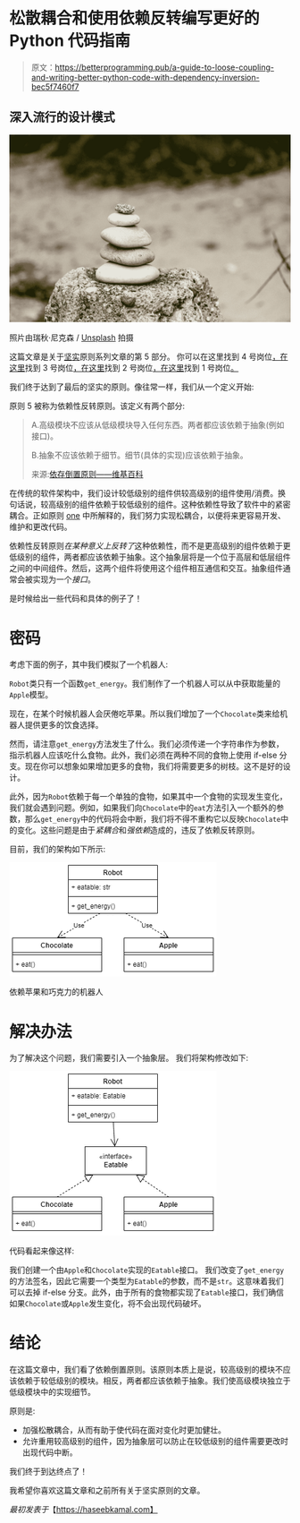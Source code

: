 # 松散耦合和使用依赖反转编写更好的 Python 代码指南

> 原文：<https://betterprogramming.pub/a-guide-to-loose-coupling-and-writing-better-python-code-with-dependency-inversion-bec5f7460f7>

## 深入流行的设计模式

![](img/a495ec3433d599d129403a0bc7082321.png)

照片由瑞秋·尼克森 / [Unsplash](https://unsplash.com/?utm_source=ghost&utm_medium=referral&utm_campaign=api-credit) 拍摄

这篇文章是关于[坚实](https://en.wikipedia.org/wiki/SOLID)原则系列文章的第 5 部分。
你可以在这里找到 4 号岗位[，在这里](/the-interface-segregation-principle-isp-explained-in-python-46e173241642)找到 3 号岗位[，在这里](/the-liskov-substitution-principle-lsp-explained-in-python-6ab92b29d0b8)找到 2 号岗位[，在这里](/the-open-closed-principle-explained-in-python-f5517488f990)找到 1 号岗位[。](/the-single-responsibility-principle-explained-in-python-622e2d996d86)

我们终于达到了最后的坚实的原则。像往常一样，我们从一个定义开始:

原则 5 被称为依赖性反转原则。该定义有两个部分:

> A.高级模块不应该从低级模块导入任何东西。两者都应该依赖于抽象(例如接口)。
> 
> B.抽象不应该依赖于细节。细节(具体的实现)应该依赖于抽象。
> 
> 来源:[依存倒置原则——维基百科](https://en.wikipedia.org/wiki/Dependency_inversion_principle)

在传统的软件架构中，我们设计较低级别的组件供较高级别的组件使用/消费。换句话说，较高级别的组件依赖于较低级别的组件。这种依赖性导致了软件中的紧密耦合。正如原则 [one](/the-single-responsibility-principle-explained-in-python-622e2d996d86) 中所解释的，我们努力实现松耦合，以便将来更容易开发、维护和更改代码。

依赖性反转原则*在某种意义上反转了*这种依赖性，而不是更高级别的组件依赖于更低级别的组件，两者都应该依赖于抽象。这个抽象层将是一个位于高层和低层组件之间的中间组件。然后，这两个组件将使用这个组件相互通信和交互。抽象组件通常会被实现为一个*接口*。

是时候给出一些代码和具体的例子了！

# 密码

考虑下面的例子，其中我们模拟了一个机器人:

`Robot`类只有一个函数`get_energy`。我们制作了一个机器人可以从中获取能量的`Apple`模型。

现在，在某个时候机器人会厌倦吃苹果。所以我们增加了一个`Chocolate`类来给机器人提供更多的饮食选择。

然而，请注意`get_energy`方法发生了什么。我们必须传递一个字符串作为参数，指示机器人应该吃什么食物。此外，我们必须在两种不同的食物上使用 if-else 分支。现在你可以想象如果增加更多的食物，我们将需要更多的树枝。这不是好的设计。

此外，因为`Robot`依赖于每一个单独的食物，如果其中一个食物的实现发生变化，我们就会遇到问题。例如，如果我们向`Chocolate`中的`eat`方法引入一个额外的参数，那么`get_energy`中的代码将会中断，我们将不得不重构它以反映`Chocolate`中的变化。这些问题是由于*紧耦合*和*强依赖*造成的，违反了依赖反转原则。

目前，我们的架构如下所示:

![](img/aeb3ca8882bf46b18ead6c852732b141.png)

依赖苹果和巧克力的机器人

# 解决办法

为了解决这个问题，我们需要引入一个抽象层。
我们将架构修改如下:

![](img/556bd1a9364616c6304c36d17d3edea4.png)

代码看起来像这样:

我们创建一个由`Apple`和`Chocolate`实现的`Eatable`接口。
我们改变了`get_energy`的方法签名，因此它需要一个类型为`Eatable`的参数，而不是`str`。这意味着我们可以去掉 if-else 分支。此外，由于所有的食物都实现了`Eatable`接口，我们确信如果`Chocolate`或`Apple`发生变化，将不会出现代码破坏。

# 结论

在这篇文章中，我们看了依赖倒置原则。该原则本质上是说，较高级别的模块不应该依赖于较低级别的模块。相反，两者都应该依赖于抽象。我们使高级模块独立于低级模块中的实现细节。

原则是:

*   加强松散耦合，从而有助于使代码在面对变化时更加健壮。
*   允许重用较高级别的组件，因为抽象层可以防止在较低级别的组件需要更改时出现代码中断。

我们终于到达终点了！

我希望你喜欢这篇文章和之前所有关于坚实原则的文章。

*最初发表于*【https://haseebkamal.com】